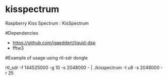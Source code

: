 # kisspectrum
Raspberry Kiss Spectrum :  KisSpectrum 

#Dependencies
- https://github.com/jgaeddert/liquid-dsp
- fftw3

#Example of usage using rtl-sdr dongle

rtl_sdr  -f 144525000 -g 10 -s 2048000 - | ./kisspectrum -t u8 -s 2048000 -r 25
